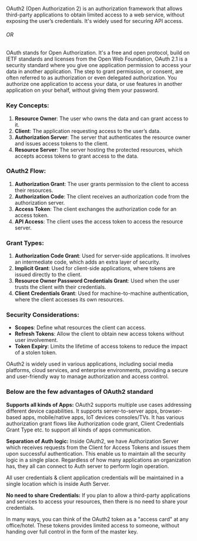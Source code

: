 OAuth2 (Open Authorization 2) is an authorization framework that allows third-party applications to obtain limited access to a web service, without exposing the user’s credentials. It's widely used for securing API access.
###### OR
OAuth stands for Open Authorization. It's a free and open protocol, build on IETF standards and licenses from the Open Web Foundation, OAuth 2.1 is a security standard where you give one application permission to access your data in another application. The step to grant permission, or consent, are often referred to as authorization or even delegated authorization. You authorize one application to access your data, or use features in another application on your behalf, without giving them your password.

### Key Concepts:

1. **Resource Owner**: The user who owns the data and can grant access to it.
2. **Client**: The application requesting access to the user’s data.
3. **Authorization Server**: The server that authenticates the resource owner and issues access tokens to the client.
4. **Resource Server**: The server hosting the protected resources, which accepts access tokens to grant access to the data.

### OAuth2 Flow:
1. **Authorization Grant**: The user grants permission to the client to access their resources.
2. **Authorization Code**: The client receives an authorization code from the authorization server.
3. **Access Token**: The client exchanges the authorization code for an access token.
4. **API Access**: The client uses the access token to access the resource server.

### Grant Types:
1. **Authorization Code Grant**: Used for server-side applications. It involves an intermediate code, which adds an extra layer of security.
2. **Implicit Grant**: Used for client-side applications, where tokens are issued directly to the client.
3. **Resource Owner Password Credentials Grant**: Used when the user trusts the client with their credentials.
4. **Client Credentials Grant**: Used for machine-to-machine authentication, where the client accesses its own resources.

### Security Considerations:
- **Scopes**: Define what resources the client can access.
- **Refresh Tokens**: Allow the client to obtain new access tokens without user involvement.
- **Token Expiry**: Limits the lifetime of access tokens to reduce the impact of a stolen token.

OAuth2 is widely used in various applications, including social media platforms, cloud services, and enterprise environments, providing a secure and user-friendly way to manage authorization and access control.

### Below are the few advantages of OAuth2 standard
**Supports all kinds of Apps:** OAuth2 supports multiple use cases addressing different device capabilities. It supports server-to-server apps, browser-based apps, mobile/native apps, IoT devices consoles/TVs. It has various authorization grant flows like Authorization code grant, Client Credentials Grant Type etc. to support all kinds of apps communication.


**Separation of Auth logic:** Inside OAuth2, we have Authorization Server which receives requests from the Client for Access Tokens and issues them upon successful authentication. This enable us to maintain all the security logic in a single place. Regardless of how many applications an organization has, they all can connect to Auth server to perform login operation.

All user credentials & client application credentials will be maintained in a single location which is inside Auth Server.

**No need to share Credentials:** If you plan to allow a third-party applications and services to access your resources, then there is no need to share your credentials.  

In many ways, you can think of the OAuth2 token as a "access card" at any office/hotel. These tokens provides limited access to someone, without handing over full control in the form of the master key.